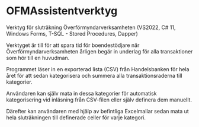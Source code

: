 # OFMAssistentverktyg
Verktyg för sluträkning Överförmyndarverksamheten (VS2022, C# 11, Windows Forms, T-SQL - Stored Procedures, Dapper)

Verktyget är till för att spara tid för boendestödjare när Överförmyndarverksamheten årligen begär in underlag för alla transaktioner som hör till en huvudman.

Programmet läser in en exporterad lista (CSV) från Handelsbanken för hela året för att sedan kategorisera och summera alla transaktionsraderna till kategorier.

Användaren kan själv mata in dessa kategorier för automatisk kategorisering vid inläsning från CSV-filen eller själv definera dem manuellt.

Därefter kan användaren med hjälp av befintliga Excelmallar sedan mata ut hela sluträkningen  till definerade celler för varje kategori.
